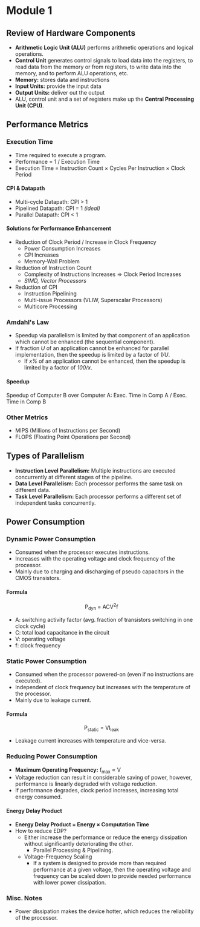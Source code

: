 # Module 1

## Review of Hardware Components
- **Arithmetic Logic Unit (ALU)** performs arithmetic operations and logical operations.- **Control Unit** generates control signals to load data into the registers, to read data from the memory or from registers, to write data into the memory, and to perform ALU operations, etc.- **Memory:** stores data and instructions
- **Input Units:** provide the input data- **Output Units:** deliver out the output
- ALU, control unit and a set of registers make up the **Central Processing Unit (CPU)**.

## Performance Metrics
### Execution Time
- Time required to execute a program.
- Performance = 1 / Execution Time
- Execution Time = Instruction Count &times; Cycles Per Instruction &times; Clock Period

#### CPI & Datapath
- Multi-cycle Datapath: CPI > 1
- Pipelined Datapath: CPI = 1 *(ideal)*
- Parallel Datapath: CPI < 1

#### Solutions for Performance Enhancement
- Reduction of Clock Period / Increase in Clock Frequency
	- Power Consumption Increases
	- CPI Increases
	- Memory-Wall Problem
- Reduction of Instruction Count
	- Complexity of Instructions Increases &rArr; Clock Period Increases
	- *SIMD, Vector Processors*
- Reduction of CPI
	- Instruction Pipelining
	- Multi-issue Processors (VLIW, Superscalar Processors)
	- Multicore Processing

### Amdahl's Law
- Speedup via parallelism is limited by that component of an application which cannot be enhanced (the sequential component).
- If fraction *U* of an application cannot be enhanced for parallel implementation, then the speedup is limited by a factor of *1/U*.
	- If *x%* of an application cannot be enhanced, then the speedup is limited by a factor of *100/x*.

#### Speedup
Speedup of Computer B over Computer A:
Exec. Time in Comp A / Exec. Time in Comp B

### Other Metrics
- MIPS (Millions of Instructions per Second)
- FLOPS (Floating Point Operations per Second)

## Types of Parallelism
- **Instruction Level Parallelism:** Multiple instructions are executed concurrently at different stages of the pipeline.
- **Data Level Parallelism:** Each processor performs the same task on different data.
- **Task Level Parallelism:** Each processor performs a different set of independent tasks concurrently.

## Power Consumption
### Dynamic Power Consumption
- Consumed when the processor executes instructions.
- Increases with the operating voltage and clock frequency of the processor.
- Mainly due to charging and discharging of pseudo capacitors in the CMOS transistors.

#### Formula
<p align="center">
	P<sub>dyn</sub> = ACV<sup>2</sup>f
</p>

- A: switching activity factor (avg. fraction of transistors switching in one clock cycle)
- C: total load capacitance in the circuit
- V: operating voltage
- f: clock frequency

### Static Power Consumption
- Consumed when the processor powered-on (even if no instructions are executed).
- Independent of clock frequency but increases with the temperature of the processor.
- Mainly due to leakage current.

#### Formula
<p align="center">
	P<sub>static</sub> = VI<sub>leak</sub>
</p>

- Leakage current increases with temperature and vice-versa.

### Reducing Power Consumption
- **Maximum Operating Frequency:** f<sub>max</sub> &prop; V
- Voltage reduction can result in considerable saving of power, however, performance is linearly degraded with voltage reduction.
- If performance degrades, clock period increases, increasing total energy consumed.

#### Energy Delay Product
- **Energy Delay Product = Energy &times; Computation Time**
- How to reduce EDP?
	- Either increase the performance or reduce the energy dissipation without significantly deteriorating the other.
		- Parallel Processing & Pipelining.
	- Voltage-Frequency Scaling
		- If a system is designed to provide more than required performance at a givenvoltage, then the operating voltage and frequency can be scaled down to provide needed performance with lower power dissipation.

### Misc. Notes
- Power dissipation makes the device hotter, which reduces the reliability of the processor.